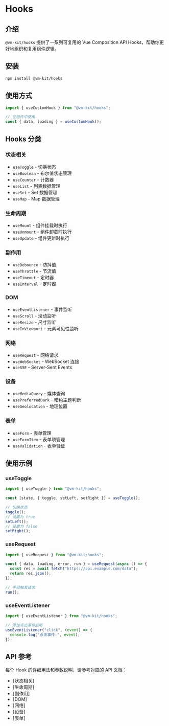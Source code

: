 # Hooks

## 介绍

`@vm-kit/hooks` 提供了一系列可复用的 Vue Composition API Hooks，帮助你更好地组织和复用组件逻辑。

## 安装

```bash
npm install @vm-kit/hooks
```

## 使用方式

```ts
import { useCustomHook } from "@vm-kit/hooks";

// 在组件中使用
const { data, loading } = useCustomHook();
```

## Hooks 分类

### 状态相关

- `useToggle` - 切换状态
- `useBoolean` - 布尔值状态管理
- `useCounter` - 计数器
- `useList` - 列表数据管理
- `useSet` - Set 数据管理
- `useMap` - Map 数据管理

### 生命周期

- `useMount` - 组件挂载时执行
- `useUnmount` - 组件卸载时执行
- `useUpdate` - 组件更新时执行

### 副作用

- `useDebounce` - 防抖值
- `useThrottle` - 节流值
- `useTimeout` - 定时器
- `useInterval` - 定时器

### DOM

- `useEventListener` - 事件监听
- `useScroll` - 滚动监听
- `useResize` - 尺寸监听
- `useInViewport` - 元素可见性监听

### 网络

- `useRequest` - 网络请求
- `useWebSocket` - WebSocket 连接
- `useSSE` - Server-Sent Events

### 设备

- `useMediaQuery` - 媒体查询
- `usePreferredDark` - 暗色主题判断
- `useGeolocation` - 地理位置

### 表单

- `useForm` - 表单管理
- `useFormItem` - 表单项管理
- `useValidation` - 表单验证

## 使用示例

### useToggle

```ts
import { useToggle } from "@vm-kit/hooks";

const [state, { toggle, setLeft, setRight }] = useToggle();

// 切换状态
toggle();
// 设置为 true
setLeft();
// 设置为 false
setRight();
```

### useRequest

```ts
import { useRequest } from "@vm-kit/hooks";

const { data, loading, error, run } = useRequest(async () => {
  const res = await fetch("https://api.example.com/data");
  return res.json();
});

// 手动触发请求
run();
```

### useEventListener

```ts
import { useEventListener } from "@vm-kit/hooks";

// 添加点击事件监听
useEventListener("click", (event) => {
  console.log("点击事件:", event);
});
```

## API 参考

每个 Hook 的详细用法和参数说明，请参考对应的 API 文档：

- [状态相关]
- [生命周期]
- [副作用]
- [DOM]
- [网络]
- [设备]
- [表单]
